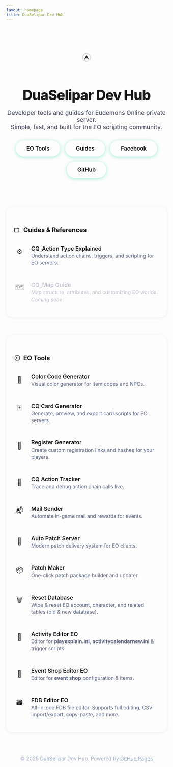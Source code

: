 ```yaml
---
layout: homepage
title: DuaSelipar Dev Hub
---
```


<style>
.hero-nocard {
  text-align: center;
  padding: 4rem 0 2.2rem 0;
}
.hero-nocard .hero-ico {
  width: 64px; height: 64px;
  background: var(--icon-bg);
  color: var(--accent);
  display: flex; align-items: center; justify-content: center;
  border-radius: 50%;
  font-size: 2.4rem;
  margin: 0 auto 1.5rem auto;
}
.hero-nocard h1 {
  font-size: 2.7rem;
  font-weight: 800;
  margin-bottom: 0.7rem;
  letter-spacing: -1.2px;
}
.hero-nocard p {
  font-size: 1.16rem;
  color: #535669;
  font-weight: 500;
  margin-bottom: 2rem;
}
.hero-nocard .hero-btns {
  display: flex; gap: 1rem; justify-content: center; flex-wrap: wrap;
}
.hero-nocard .hero-btn {
  background: var(--accent);
  color: #18181b;
  border-radius: 999px;
  padding: 0.93rem 2.1rem;
  font-size: 1.07rem;
  font-weight: 600;
  text-decoration: none;
  border: none;
  transition: background .18s, color .18s;
  cursor: pointer;
  box-shadow: 0 2px 12px #1bd2a36c;
}
.hero-nocard .hero-btn:hover {
  background: #14b8a6;
  color: #fff;
}
.section-nocard {
  margin-top: 3.5rem;
  margin-bottom: 3.5rem;
  background: var(--section);
  border-radius: 18px;
  padding: 2rem 1.4rem 1.6rem 1.4rem;
  box-shadow: 0 1.5px 10px 0 #0001;
  border: 1px solid var(--border);
}
.section-nocard h2 {
  font-size: 1.25rem;
  font-weight: 700;
  margin-bottom: 1.1rem;
  color: var(--text);
  display: flex; align-items: center; gap: .5em;
  letter-spacing: -.2px;
}
.list-nocard {
  display: flex;
  flex-direction: column;
  gap: 0.7rem;
  margin: 0; padding: 0;
}
.list-nocard li {
  list-style: none;
  display: flex;
  align-items: flex-start;
  gap: 1.1rem;
  padding: 1.12rem 0 1.12rem 0;
  border-bottom: 1.3px solid var(--border);
  background: none;
  transition: background .13s;
}
.list-nocard li:last-child { border-bottom: none; }
.list-nocard li .icon {
  width: 38px; height: 38px;
  background: var(--icon-bg);
  color: var(--accent);
  display: flex; align-items: center; justify-content: center;
  border-radius: 50%;
  font-size: 1.3rem;
  margin-top: 0.07rem;
  flex-shrink: 0;
}
.list-nocard li .desc-group {
  flex: 1;
  min-width: 0;
}
.list-nocard li .label {
  font-size: 1.09rem;
  font-weight: 600;
  margin-bottom: .12rem;
  color: var(--text);
  line-height: 1.3;
  text-decoration: none;
  transition: color .16s;
}
.list-nocard li .label[aria-disabled="true"] {
  color: #c3c6d0;
  cursor: not-allowed;
}
.list-nocard li .desc {
  color: #5d6484;
  font-size: .98rem;
  margin-top: 0.07rem;
  line-height: 1.4;
}
.list-nocard li.disabled .label,
.list-nocard li.disabled .desc { color: #c3c6d0;}
.list-nocard li.disabled .icon { filter: grayscale(0.9) opacity(.4);}
.list-nocard li a.label {
  text-decoration: none;
  color: inherit;
}
.list-nocard li:hover:not(.disabled) { background: #eafff7; }
.footer-nocard {
  text-align: center;
  color: #a2adc7;
  font-size: .99rem;
  margin: 3.5rem 0 1.6rem 0;
  padding-top: 1.1rem;
  border-top: 1.2px solid var(--border);
}
.footer-nocard a { color: var(--accent); text-decoration: underline dotted;}
.footer-nocard a:hover { color: #18e8c6; }
@media (max-width: 600px) {
  .hero-nocard h1 { font-size: 1.45rem;}
  .section-nocard { margin-top:2rem;margin-bottom:2rem; padding:1.1rem .4rem;}
  .list-nocard li { padding: 0.78rem 0; gap:0.65rem;}
}
</style>

<div class="hero-nocard">
  <div class="hero-ico">
    <svg width="30" height="30" fill="none" stroke="currentColor" stroke-width="2.2" stroke-linecap="round" stroke-linejoin="round" viewBox="0 0 24 24"><circle cx="12" cy="12" r="10" opacity="0.16"/><path d="M8 16l4-8 4 8"/><path d="M9.5 13h5"/></svg>
  </div>
  <h1>DuaSelipar Dev Hub</h1>
  <p>
    Developer tools and guides for Eudemons Online private server.<br>
    Simple, fast, and built for the EO scripting community.
  </p>
  <div class="hero-btns">
    <a href="#tools" class="hero-btn">EO Tools</a>
    <a href="#guides" class="hero-btn">Guides</a>
    <a href="https://www.facebook.com/profile.php?id=61554036273018" target="_blank" class="hero-btn">Facebook</a>
    <a href="https://github.com/duaselipar/duaselipar.github.io" target="_blank" class="hero-btn">GitHub</a>
  </div>
</div>

<section class="section-nocard" id="guides">
  <h2>
    <svg width="21" height="21" fill="none" stroke="currentColor" stroke-width="2" viewBox="0 0 24 24"><rect x="4" y="5" width="16" height="14" rx="2"/><path d="M16 3v4"/></svg>
    Guides & References
  </h2>
  <ul class="list-nocard">
    <li>
      <div class="icon">⚙️</div>
      <div class="desc-group">
        <a class="label" href="/eudemons-cq_action-guide/">CQ_Action Type Explained</a>
        <div class="desc">Understand action chains, triggers, and scripting for EO servers.</div>
      </div>
    </li>
    <li class="disabled">
      <div class="icon">🗺️</div>
      <div class="desc-group">
        <span class="label" aria-disabled="true">CQ_Map Guide</span>
        <div class="desc">Map structure, attributes, and customizing EO worlds. <em>Coming soon</em></div>
      </div>
    </li>
  </ul>
</section>

<section class="section-nocard" id="tools">
  <h2>
    <svg width="21" height="21" fill="none" stroke="currentColor" stroke-width="2" viewBox="0 0 24 24"><rect x="6" y="4" width="16" height="16" rx="4"/><path d="M12 9v6"/><path d="M9 12h6"/></svg>
    EO Tools
  </h2>
  <ul class="list-nocard">
    <li>
      <div class="icon">🎨</div>
      <div class="desc-group">
        <a class="label" href="/eoscripts/color-generator.html">Color Code Generator</a>
        <div class="desc">Visual color generator for item codes and NPCs.</div>
      </div>
    </li>
    <li>
      <div class="icon">🃏</div>
      <div class="desc-group">
        <a class="label" href="/eoscripts/cq_card-generator.html">CQ Card Generator</a>
        <div class="desc">Generate, preview, and export card scripts for EO servers.</div>
      </div>
    </li>
    <li>
      <div class="icon">📝</div>
      <div class="desc-group">
        <a class="label" href="/eoscripts/register-generator.html">Register Generator</a>
        <div class="desc">Create custom registration links and hashes for your players.</div>
      </div>
    </li>
    <li>
      <div class="icon">🧠</div>
      <div class="desc-group">
        <a class="label" href="/eoscripts/cq_action-tracker.html">CQ Action Tracker</a>
        <div class="desc">Trace and debug action chain calls live.</div>
      </div>
    </li>
    <li>
      <div class="icon">📬</div>
      <div class="desc-group">
        <a class="label" href="https://github.com/duaselipar/Mail-Sender" target="_blank">Mail Sender</a>
        <div class="desc">Automate in-game mail and rewards for events.</div>
      </div>
    </li>
    <li>
      <div class="icon">🔧</div>
      <div class="desc-group">
        <a class="label" href="https://github.com/duaselipar/AutoPatchServerGUIEO" target="_blank">Auto Patch Server</a>
        <div class="desc">Modern patch delivery system for EO clients.</div>
      </div>
    </li>
    <li>
      <div class="icon">📦</div>
      <div class="desc-group">
        <a class="label" href="https://github.com/duaselipar/Eudemon-Patch-Maker" target="_blank">Patch Maker</a>
        <div class="desc">One-click patch package builder and updater.</div>
      </div>
    </li>
    <li>
  <div class="icon">🗑️</div>
  <div class="desc-group">
    <a class="label" href="/eoscripts/reset-database.html" target="_blank">Reset Database</a>
    <div class="desc">Wipe & reset EO account, character, and related tables (old & new database).</div>
  </div>
</li>

<li>
<div class="icon">📝</div>
<div class="desc-group">
  <a class="label" href="https://github.com/duaselipar/ActivityEditorEO" target="_blank">Activity Editor EO</a>
  <div class="desc">
    Editor for <b>playexplain.ini</b>, <b>activitycalendarnew.ini</b> &amp; trigger scripts.<br>
  </div>
</div>
</li>

<li>
  <div class="icon">🛒</div>
  <div class="desc-group">
    <a class="label" href="https://github.com/duaselipar/Event-Shop-Editor-EO" target="_blank">Event Shop Editor EO</a>
    <div class="desc">
      Editor for <b>event shop</b> configuration &amp; items.<br>
    </div>
  </div>
</li>

<li>
  <div class="icon">🗃️</div>
  <div class="desc-group">
    <a class="label" href="https://github.com/duaselipar/FDBEditorEO" target="_blank">FDB Editor EO</a>
    <div class="desc">
      All-in-one FDB file editor. Supports full editing, CSV import/export, copy-paste, and more.<br>
    </div>
  </div>
</li>

  </ul>
</section>

<div class="footer-nocard">
  © 2025 DuaSelipar Dev Hub.
  Powered by <a href="https://github.com/duaselipar/duaselipar.github.io" target="_blank">GitHub Pages</a>
</div>
